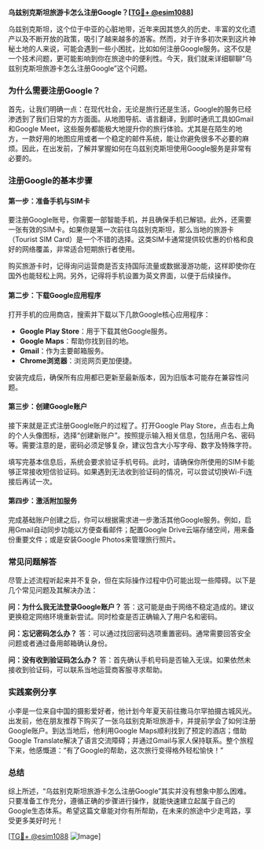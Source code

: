 **乌兹别克斯坦旅游卡怎么注册Google？[[TG💪+ @esim1088](https://t.me/s/esim1088)]**

乌兹别克斯坦，这个位于中亚的心脏地带，近年来因其悠久的历史、丰富的文化遗产以及不断开放的政策，吸引了越来越多的游客。然而，对于许多初次来到这片神秘土地的人来说，可能会遇到一些小困扰，比如如何注册Google服务。这不仅是一个技术问题，更可能影响到你在旅途中的便利性。今天，我们就来详细聊聊“乌兹别克斯坦旅游卡怎么注册Google”这个问题。

### 为什么需要注册Google？

首先，让我们明确一点：在现代社会，无论是旅行还是生活，Google的服务已经渗透到了我们日常的方方面面。从地图导航、语言翻译，到即时通讯工具如Gmail和Google Meet，这些服务都能极大地提升你的旅行体验。尤其是在陌生的地方，一款好用的地图应用或者一个稳定的邮件系统，能让你避免很多不必要的麻烦。因此，在出发前，了解并掌握如何在乌兹别克斯坦使用Google服务是非常有必要的。

### 注册Google的基本步骤

#### 第一步：准备手机与SIM卡
要注册Google账号，你需要一部智能手机，并且确保手机已解锁。此外，还需要一张有效的SIM卡。如果你是第一次前往乌兹别克斯坦，那么当地的旅游卡（Tourist SIM Card）是一个不错的选择。这类SIM卡通常提供较优惠的价格和良好的网络覆盖，非常适合短期旅行者使用。

购买旅游卡时，记得询问运营商是否支持国际流量或数据漫游功能，这样即使你在国外也能轻松上网。另外，记得将手机设置为英文界面，以便于后续操作。

#### 第二步：下载Google应用程序
打开手机的应用商店，搜索并下载以下几款Google核心应用程序：
- **Google Play Store**：用于下载其他Google服务。
- **Google Maps**：帮助你找到目的地。
- **Gmail**：作为主要邮箱服务。
- **Chrome浏览器**：浏览网页更加便捷。

安装完成后，确保所有应用都已更新至最新版本，因为旧版本可能存在兼容性问题。

#### 第三步：创建Google账户
接下来就是正式注册Google账户的过程了。打开Google Play Store，点击右上角的个人头像图标，选择“创建新账户”。按照提示输入相关信息，包括用户名、密码等。需要注意的是，密码必须足够复杂，建议包含大小写字母、数字及特殊字符。

填写完基本信息后，系统会要求验证手机号码。此时，请确保你所使用的SIM卡能够正常接收短信验证码。如果遇到无法收到验证码的情况，可以尝试切换Wi-Fi连接后再试一次。

#### 第四步：激活附加服务
完成基础账户创建之后，你可以根据需求进一步激活其他Google服务。例如，启用Gmail自动同步功能以方便查看邮件；配置Google Drive云端存储空间，用来备份重要文件；或是安装Google Photos来管理旅行照片。

### 常见问题解答

尽管上述流程听起来并不复杂，但在实际操作过程中仍可能出现一些障碍。以下是几个常见问题及其解决办法：

**问：为什么我无法登录Google账户？**
答：这可能是由于网络不稳定造成的。建议更换稳定网络环境重新尝试。同时检查是否正确输入了用户名和密码。

**问：忘记密码怎么办？**
答：可以通过找回密码选项重置密码。通常需要回答安全问题或者通过备用邮箱确认身份。

**问：没有收到验证码怎么办？**
答：首先确认手机号码是否输入无误。如果依然未接收到验证码，可以联系当地运营商客服寻求帮助。

### 实践案例分享

小李是一位来自中国的摄影爱好者，他计划今年夏天前往撒马尔罕拍摄古城风光。出发前，他在朋友推荐下购买了一张乌兹别克斯坦旅游卡，并提前学会了如何注册Google账户。到达当地后，他利用Google Maps顺利找到了预定的酒店；借助Google Translate解决了语言交流障碍；并通过Gmail与家人保持联系。整个旅程下来，他感慨道：“有了Google的帮助，这次旅行变得格外轻松愉快！”

### 总结

综上所述，“乌兹别克斯坦旅游卡怎么注册Google”其实并没有想象中那么困难。只要准备工作充分，遵循正确的步骤进行操作，就能快速建立起属于自己的Google生态体系。希望这篇文章能对你有所帮助，在未来的旅途中少走弯路，享受更多美好时光！

[[TG💪+ @esim1088](https://t.me/s/esim1088) ![Image](https://i.postimg.cc/4NQfJmqS/Snipaste-2025-05-13-00-14-12.png)]
